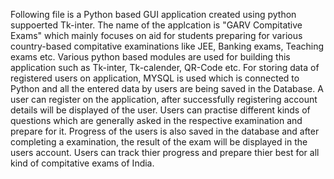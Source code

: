 Following file is a Python based GUI application created using python suppoerted Tk-inter.
The name of the applcation is "GARV Compitative Exams" which mainly focuses on aid for students preparing for 
various country-based compitative examinations like JEE, Banking exams, Teaching exams etc.
Various python based modules are used for building this application such as Tk-inter, Tk-calender, QR-Code etc.
For storing data of registered users on application, MYSQL is used which is connected to Python and all 
the entered data by users are being saved in the Database.
A user can register on the application, after successfully registering account details will be displayed of the user.
Users can practise different kinds of questions which are generally asked in the respective examination and prepare for it.
Progress of the users is also saved in the database and after completing a examination, the result of the exam 
will be displayed in the users account.
Users can track thier progress and prepare thier best for all kind of compitative exams of India.
